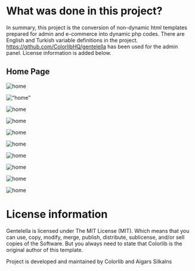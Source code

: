 <h1>What was done in this project? </h1>

In summary, this project is the conversion of non-dynamic html templates prepared for admin and e-commerce into dynamic php codes. There are English and Turkish variable definitions in the project. https://github.com/ColorlibHQ/gentelella has been used for the admin panel. License information is added below.

<h2>Home Page</h2>

![home](https://i.hizliresim.com/XoCVsY.png)


<img width=“964” alt=“home” src=“https://i.hizliresim.com/XoCVsY.png”>


![home]()

![home]()

![home]()

![home]()

![home]()

![home]()

![home]()

![home]()







<h1>License information </h1>

Gentelella is licensed under The MIT License (MIT). Which means that you can use, copy, modify, merge, publish, distribute, sublicense, and/or sell copies of the Software. But you always need to state that Colorlib is the original author of this template.

Project is developed and maintained by Colorlib and Aigars Silkalns
